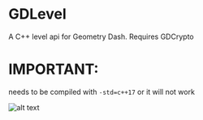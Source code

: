 # GDLevel
A C++ level api for Geometry Dash. Requires GDCrypto
# IMPORTANT: 
needs to be compiled with `-std=c++17` or it will not work

![alt text](https://i.imgur.com/DlqHPUb.png "alt text")

